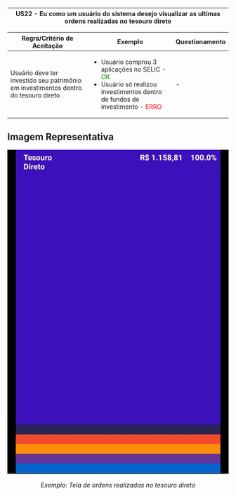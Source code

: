 <table>
    <thead>
        <tr>
            <th colspan="2" rowspan="2"> US22 - Eu como um usuário do sistema desejo visualizar as ultimas ordens realizadas no tesouro direto</th>
        </tr>        
    </thead>
</table>

<table>
    <thead>
        <tr>
            <th>Regra/Critério de Aceitação</th>
            <th>Exemplo</th>
            <th>Questionamento</th>
        </tr>        
    </thead>
    <tbody>
        <tr>
            <td>Usuário deve ter investido seu patrimônio em investimentos dentro do tesouro direto</td>
            <td>
                <ul>
                    <li>Usuário comprou 3 aplicações no SELIC - <span style="color:green">OK</span></li>
                    <li>Usuário só realizou investimentos dentro de fundos de investimento - <span style="color:red">ERRO</span></li>
                </ul>
            </td>
            <td> - </td>
        </tr>
    </tbody>
</table>

## **Imagem Representativa**
![US01](../../../img/tesouro_direto.jpg)
<p align="center"><i>Exemplo: Tela de ordens realizadas no tesouro direto</i></p>